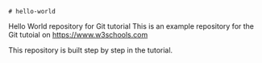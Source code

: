     # hello-world
Hello World repository for Git tutorial
This is an example repository for the Git tutoial on https://www.w3schools.com

This repository is built step by step in the tutorial.
